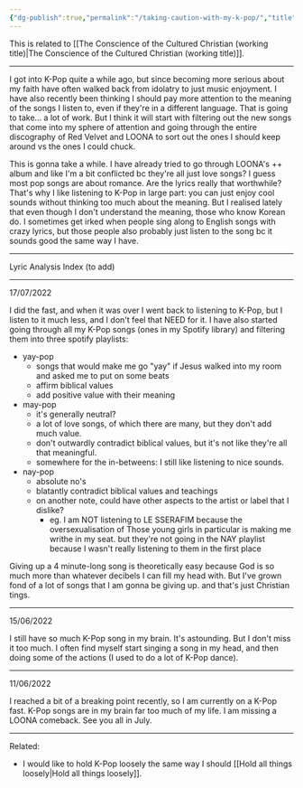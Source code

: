 ```yaml
---
{"dg-publish":true,"permalink":"/taking-caution-with-my-k-pop/","title":"Taking caution with my K-Pop","tags":["culture","arts","music","idolatry"],"created":"2022-05-28T09:38:06+10:00","updated":"2025-05-28"}
---
```



This is related to [[The Conscience of the Cultured Christian (working title)\|The Conscience of the Cultured Christian (working title)]].

---

I got into K-Pop quite a while ago, but since becoming more serious about my faith have often walked back from idolatry to just music enjoyment. I have also recently been thinking I should pay more attention to the meaning of the songs I listen to, even if they're in a different language. That is going to take... a lot of work. But I think it will start with filtering out the new songs that come into my sphere of attention and going through the entire discography of Red Velvet and LOONA to sort out the ones I should keep around vs the ones I could chuck.

This is gonna take a while. I have already tried to go through LOONA's ++ album and like I'm a bit conflicted bc they're all just love songs? I guess most pop songs are about romance. Are the lyrics really that worthwhile? That's why I like listening to K-Pop in large part: you can just enjoy cool sounds without thinking too much about the meaning. But I realised lately that even though I don't understand the meaning, those who know Korean do. I sometimes get irked when people sing along to English songs with crazy lyrics, but those people also probably just listen to the song bc it sounds good the same way I have.

---

Lyric Analysis Index (to add)



---

17/07/2022

I did the fast, and when it was over I went back to listening to K-Pop, but I listen to it much less, and I don't feel that NEED for it. I have also started going through all my K-Pop songs (ones in my Spotify library) and filtering them into three spotify playlists:

- yay-pop
  - songs that would make me go "yay" if Jesus walked into my room and asked me to put on some beats
  - affirm biblical values
  - add positive value with their meaning
- may-pop
  - it's generally neutral?
  - a lot of love songs, of which there are many, but they don't add much value.
  - don't outwardly contradict biblical values, but it's not like they're all that meaningful.
  - somewhere for the in-betweens: I still like listening to nice sounds.
- nay-pop
  - absolute no's
  - blatantly contradict biblical values and teachings
  - on another note, could have other aspects to the artist or label that I dislike?
    - eg. I am NOT listening to LE SSERAFIM because the oversexualisation of Those young girls in particular is making me writhe in my seat. but they're not going in the NAY playlist because I wasn't really listening to them in the first place

Giving up a 4 minute-long song is theoretically easy because God is so much more than whatever decibels I can fill my head with. But I've grown fond of a lot of songs that I am gonna be giving up. and that's just Christian tings.

---

15/06/2022

I still have so much K-Pop song in my brain. It's astounding. But I don't miss it too much. I often find myself start singing a song in my head, and then doing some of the actions (I used to do a lot of K-Pop dance).

---

11/06/2022

I reached a bit of a breaking point recently, so I am currently on a K-Pop fast. K-Pop songs are in my brain far too much of my life. I am missing a LOONA comeback. See you all in July.

---

Related:

- I would like to hold K-Pop loosely the same way I should [[Hold all things loosely\|Hold all things loosely]].
